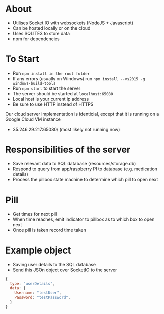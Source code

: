 
# About
* Utilises Socket IO with websockets (NodeJS + Javascript)
* Can be hosted locally or on the cloud
* Uses SQLITE3 to store data 
* npm for dependencies 
# To Start
* Run `npm install in the root folder`
* If any errors (usually on Windows) run `npm install --vs2015 -g windows-build-tools`
* Run `npm start` to start the server 
* The server should be started at `localhost:65080`
* Local host is your current ip address
* Be sure to use HTTP instead of HTTPS

Our cloud server implementation is identicial, except that it is running on a Google Cloud VM instance
* 35.246.29.217:65080/ (most likely not running now)



# Responsibilities of the server 
* Save relevant data to SQL database (resources/storage.db)
* Respond to query from app/raspberry PI to database (e.g. medication details)
* Process the pillbox state machine to determine which pill to open next


# Pill
* Get times for next pill 
* When time reaches, emit indicator to pillbox as to which box to open next
* Once pill is taken record time taken

# Example object

* Saving user details to the SQL database
* Send this JSOn object over SocketIO to the server

```js
{
  type: "userDetails",
  data: {
    Username: "testUser",
    Password: "testPassword",
  }
}
```

